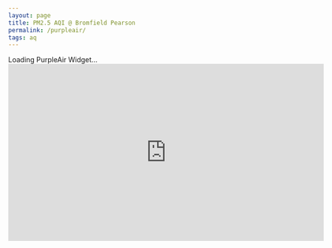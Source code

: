 ```yaml
---
layout: page
title: PM2.5 AQI @ Bromfield Pearson
permalink: /purpleair/
tags: aq
---
```



<div id='PurpleAirWidget_181787_module_AQI_conversion_C0_average_10_layer_standard'>Loading PurpleAir Widget...</div>
<script src='https://www.purpleair.com/pa.widget.js?key=C6RKVFL1HABLW6ZC&module=AQI&conversion=C0&average=10&layer=standard&container=PurpleAirWidget_181787_module_AQI_conversion_C0_average_10_layer_standard'></script>

<iframe src="https://uofnelincoln-my.sharepoint.com/:v:/g/personal/bdavies8_unl_edu/EcZ3c0fBE1lPjjsGdLdusFYBc4RApJunyK8j1V-FZ66WfA?nav=eyJyZWZlcnJhbEluZm8iOnsicmVmZXJyYWxBcHAiOiJTdHJlYW1XZWJBcHAiLCJyZWZlcnJhbFZpZXciOiJTaGFyZURpYWxvZy1MaW5rIiwicmVmZXJyYWxBcHBQbGF0Zm9ybSI6IldlYiIsInJlZmVycmFsTW9kZSI6InZpZXcifX0%3D&e=HmL9gu" width="640" height="360" frameborder="0" scrolling="no" allowfullscreen title="Recording.wmv"></iframe>





